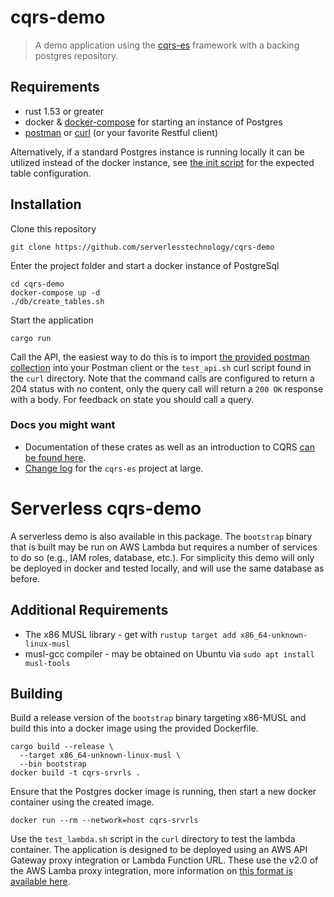 # cqrs-demo

> A demo application using the [cqrs-es](https://github.com/serverlesstechnology/cqrs) framework
> with a backing postgres repository.

## Requirements
- rust 1.53 or greater
- docker & [docker-compose](https://docs.docker.com/compose/) for starting an instance of Postgres
- [postman](https://www.postman.com/) or [curl](curl/test_api.sh) (or your favorite Restful client)

Alternatively, if a standard Postgres instance is running locally it can be utilized instead of the docker instance,
see [the init script](db/init.sql) for the expected table configuration. 

## Installation

Clone this repository

    git clone https://github.com/serverlesstechnology/cqrs-demo

Enter the project folder and start a docker instance of PostgreSql

    cd cqrs-demo
    docker-compose up -d
    ./db/create_tables.sh

Start the application

    cargo run

Call the API, the easiest way to do this is to import 
[the provided postman collection](cqrs-demo.postman_collection.json)
into your Postman client or the `test_api.sh` curl script found in the `curl` directory.
Note that the command calls are configured to return a 204 status with no content, 
only the query call will return a `200 OK` response with a body.
For feedback on state you should call a query.

### Docs you might want

- Documentation of these crates as well as an introduction to CQRS [can be found here](https://doc.rust-cqrs.org/).
- [Change log](https://github.com/serverlesstechnology/cqrs/blob/master/docs/versions/change_log.md) for the `cqrs-es` project at large.

# Serverless cqrs-demo
A serverless demo is also available in this package.
The `bootstrap` binary that is built may be run on AWS Lambda but requires a number of services to do so (e.g., IAM roles, database, etc.). 
For simplicity this demo will only be deployed in docker and tested locally, and will use the same database as before.

## Additional Requirements
- The x86 MUSL library - get with `rustup target add x86_64-unknown-linux-musl`
- musl-gcc compiler - may be obtained on Ubuntu via `sudo apt install musl-tools`

## Building
Build a release version of the `bootstrap` binary targeting x86-MUSL and build this into a docker image using the provided Dockerfile.
```shell
cargo build --release \
  --target x86_64-unknown-linux-musl \
  --bin bootstrap
docker build -t cqrs-srvrls .
```

Ensure that the Postgres docker image is running, then start a new docker container using the created image.
```shell
docker run --rm --network=host cqrs-srvrls
```

Use the `test_lambda.sh` script in the `curl` directory to test the lambda container.
The application is designed to be deployed using an AWS API Gateway proxy integration or Lambda Function URL. 
These use the v2.0 of the AWS Lamba proxy integration, more information on 
[this format is available here](https://docs.aws.amazon.com/apigateway/latest/developerguide/http-api-develop-integrations-lambda.html#http-api-develop-integrations-lambda.proxy-format).
